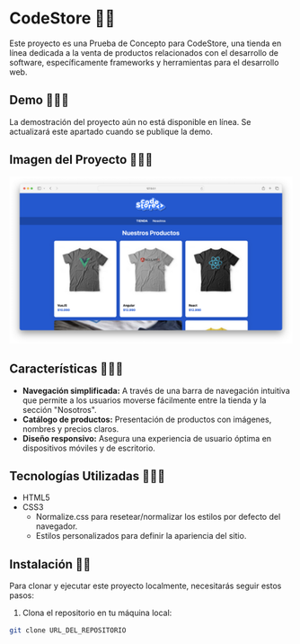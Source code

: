 # CodeStore 🙇🏻

Este proyecto es una Prueba de Concepto para CodeStore, una tienda en línea dedicada a la venta de productos relacionados con el desarrollo de software, específicamente frameworks y herramientas para el desarrollo web.

## Demo 🏄🏻‍♂️

La demostración del proyecto aún no está disponible en línea. Se actualizará este apartado cuando se publique la demo.

## Imagen del Proyecto 🧑🏻‍🎨

![CodeStore](img/demo.png "Logotipo de CodeStore")

## Características 👷🏻‍♂️

- **Navegación simplificada:** A través de una barra de navegación intuitiva que permite a los usuarios moverse fácilmente entre la tienda y la sección "Nosotros".
- **Catálogo de productos:** Presentación de productos con imágenes, nombres y precios claros.
- **Diseño responsivo:** Asegura una experiencia de usuario óptima en dispositivos móviles y de escritorio.

## Tecnologías Utilizadas 👨🏻‍💻

- HTML5
- CSS3
  - Normalize.css para resetear/normalizar los estilos por defecto del navegador.
  - Estilos personalizados para definir la apariencia del sitio.

## Instalación 🧍🏻

Para clonar y ejecutar este proyecto localmente, necesitarás seguir estos pasos:

1. Clona el repositorio en tu máquina local:

```bash
git clone URL_DEL_REPOSITORIO